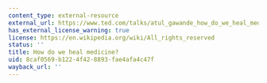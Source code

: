 ```yaml
---
content_type: external-resource
external_url: https://www.ted.com/talks/atul_gawande_how_do_we_heal_medicine
has_external_license_warning: true
license: https://en.wikipedia.org/wiki/All_rights_reserved
status: ''
title: How do we heal medicine?
uid: 8caf0569-b122-4f42-8893-fae4afa4c47f
wayback_url: ''
---
```

